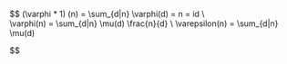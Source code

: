 $$
    (\varphi * 1) (n) = \sum_{d|n} \varphi(d) = n = id
\\  
    \varphi(n) = \sum_{d|n} \mu(d) \frac{n}{d}
\\
    \varepsilon(n) = \sum_{d|n} \mu(d)
    
$$